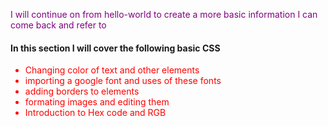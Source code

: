 <!DOCTYPE html>
<html>
  
  <head>
    <title>
      <h1 style="color: red;">Coding-Gets-Real</h1>
    </title>
  </head>
  
  <style>
    p {color: purple}
    li {color: red}
  </style>
  
 <body>
      <p>I will continue on from hello-world to create a more basic information I can come back and refer to</p>
      <h4>In this section I will cover the following basic CSS</h4>
      <ul>
        <li>Changing color of text and other elements</li>
        <li>importing a google font and uses of these fonts</li>
        <li>adding borders to elements</li>
        <li>formating images and editing them</li>
        <li>Introduction to Hex code and RGB</li>
      </ul>
 </body>
</html>
